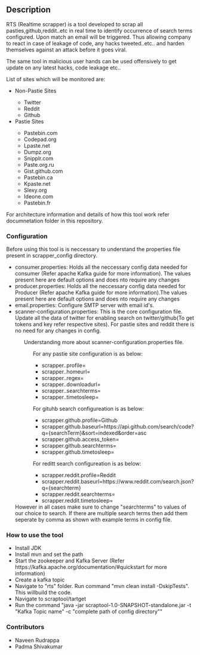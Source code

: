 <h2>Description</h2>
RTS (Realtime scrapper) is a tool developed to scrap all pasties,github,reddit..etc in real time to identify occurrence of search terms configured. Upon match an email will be triggered. Thus allowing company to react in case of leakage of code, any hacks tweeted..etc.. and harden themselves against an attack before it goes viral.

The same tool in malicious user hands can be used offensively to get update on any latest hacks, code leakage etc..

List of sites which will be monitored are:
<ul>
<li>Non-Pastie Sites</li>
<ul>
<li>Twitter</li>
<li>Reddit</li>
<li>Github</li>
</ul>
<li>Pastie Sites</li>
<ul>
<li>Pastebin.com</li>
<li>Codepad.org</li>
<li>Lpaste.net</li>
<li>Dumpz.org</li>
<li>Snipplr.com</li>
<li>Paste.org.ru</li>
<li>Gist.github.com</li>
<li>Pastebin.ca</li>
<li>Kpaste.net</li>
<li>Slexy.org</li>
<li>Ideone.com</li>
<li>Pastebin.fr</li>
</ul>
</ul>
For architecture information and details of how this tool work refer documnetation folder in this repository.

<h3>Configuration</h3>

Before using this tool is is neccessary to understand the properties file present in scrapper_config directory.  
<ul>
<li>consumer.properties: Holds all the neccessary config data needed for consumer (Refer apache Kafka guide for more information). The values present here are default options and does nto require any changes</li>  
<li>producer.properties: Holds all the neccessary config data needed for Producer (Refer apache Kafka guide for more information).The values present here are default options and does nto require any changes</li>  
<li>email.properties: Configure SMTP server with email id's.</li>  
<li>scanner-configuration.properties: This is the core configuration file. Update all the data of twitter for enabling search on twitter/github(To get tokens and key refer respective sites). For  pastie sites and reddit there is no need for any changes in config.</li>  
<ul>
Understanding more about scanner-configuration.properties file.
<ul>
For any pastie site configuration is as below:
<ul>
<li>scrapper.<pastie name>.profile=<Pastie profile name></li>
<li>scrapper.<pastie name>.homeurl=<URL from where pastie ids a extracted></li>
<li>scrapper.<pastie name>.regex=<Regex to fetch pastie ids></li>
<li>scrapper.<pastie name>.downloadurl= <URL to get information about each apstie></li>
<li>scrapper.<pastie name>.searchterms=<Mention terms to be searched seperated by comma></li>
<li>scrapper.<pastie name>.timetosleep=<Time for which pastie thread will sleep before fetching pastie ids again></li>
</ul>
</ul>
<ul>
For gituhb search configureation is as below:
<ul>
<li>scrapper.github.profile=Github</li>
<li>scrapper.github.baseurl=https://api.github.com/search/code?q={searchTerm}&sort=indexed&order=asc</li>
<li>scrapper.github.access_token=<Get your own github access token></li>
<li>scrapper.github.searchterms=<Mention terms to be searched seperated by comma></li>
<li>scrapper.github.timetosleep=<Time for which github thred should sleep before searching again></li>
</ul>
</ul>

<ul>
For reditt search configureation is as below:
<ul>
<li>scrapper.reddit.profile=Reddit</li>
<li>scrapper.reddit.baseurl=https://www.reddit.com/search.json?q={searchterm}</li>
<li>scrapper.reddit.searchterms=<Mention terms to be searched seperated by comma></li>
<li>scrapper.reddit.timetosleep=<Time for which github thred should sleep before searching again></li>
</ul>
</ul>
</ul>
However in all cases make sure to change "searchterms" to values of our choice to search. If there are multiple search terms then add them seperate by comma as shown with example terms in config file.
</ul>

<h3>How to use the tool</h3> 
<ul>
<li>Install JDK</li> 
<li>Install mvn and set the path</li> 
<li>Start the zookeeper and Kafka Server (Refer https://kafka.apache.org/documentation/#quickstart for more information) </li>    
<li>Create a kafka topic </li> 
<li>Navigate to "rts" folder. Run command "mvn clean install -DskipTests". This willbuild the code.</li> 
<li>Navigate to scraptool/tartget  </li> 
<li>Run the command "java -jar scraptool-1.0-SNAPSHOT-standalone.jar -t "Kafka Topic name" -c "complete path of config directory"" </li>   
</ul>

<h3>Contributors</h3>
<ul>
<li>Naveen Rudrappa </li>                                                                                                              
<li>Padma Shivakumar</li> 
</ul>
